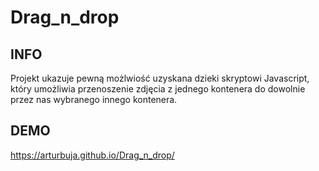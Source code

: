 # Drag_n_drop

## INFO
Projekt ukazuje pewną możlwiość uzyskana dzieki skryptowi Javascript, który umożliwia przenoszenie zdjęcia z jednego kontenera do dowolnie przez nas wybranego innego kontenera. 

## DEMO
https://arturbuja.github.io/Drag_n_drop/

